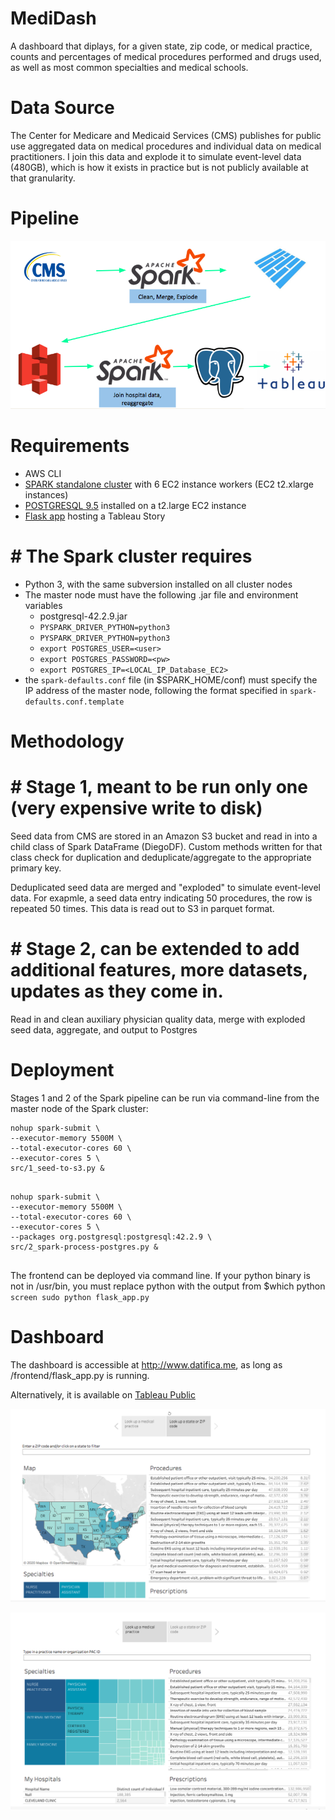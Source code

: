 # MediDash
A dashboard that diplays, for a given state, zip code, or medical practice, counts and percentages of medical procedures performed and drugs used, as well as most common specialties and medical schools.


# Data Source
 The Center for Medicare and Medicaid Services (CMS) publishes for public use aggregated data on medical procedures and individual data on medical practitioners. I join this data and explode it to simulate event-level data (480GB), which is how it exists in practice but is not publicly available at that granularity.

# Pipeline

 ![Pipeline](https://github.com/diego-astu/physician-specialties-and-procedures/blob/master/images/pipeline_overview.png)

# Requirements

* AWS CLI
* [SPARK standalone cluster](https://github.com/InsightDataScience/pegasus) with 6 EC2 instance workers (EC2 t2.xlarge instances)
* [POSTGRESQL 9.5](https://blog.insightdatascience.com/simply-install-postgresql-58c1e4ebf252) installed on a t2.large EC2 instance
* [Flask app](https://flask.palletsprojects.com/en/1.1.x/quickstart/) hosting a Tableau Story

# # The Spark cluster requires
* Python 3, with the same subversion installed on all cluster nodes
* The master node must have the following .jar file and environment variables
	* postgresql-42.2.9.jar
	* `PYSPARK_DRIVER_PYTHON=python3`
	* `PYSPARK_DRIVER_PYTHON=python3`
	* `export POSTGRES_USER=<user>`
	* `export POSTGRES_PASSWORD=<pw>`
	* `export POSTGRES_IP=<LOCAL_IP_Database_EC2>`
* the `spark-defaults.conf` file (in $SPARK_HOME/conf) must specify the IP address of the master node, following the format specified in `spark-defaults.conf.template`


# Methodology

# # Stage 1, meant to be run only one (very expensive write to disk)

Seed data from CMS are stored in an Amazon S3 bucket and read in into a child class of Spark DataFrame (DiegoDF). Custom methods written for that class check for duplication and deduplicate/aggregate to the appropriate primary key.

Deduplicated seed data are merged and "exploded" to simulate event-level data. For exapmle, a seed data entry indicating 50 procedures, the row is repeated 50 times. This data is read out to S3 in parquet format.

# # Stage 2, can be extended to add additional features, more datasets, updates as they come in.
Read in and clean auxiliary physician quality data, merge with exploded seed data, aggregate, and output to Postgres

# Deployment

Stages 1 and 2 of the Spark pipeline can be run via command-line from the master node of the Spark cluster:

	
~~~~
nohup spark-submit \
--executor-memory 5500M \
--total-executor-cores 60 \
--executor-cores 5 \
src/1_seed-to-s3.py &
	
~~~~


	
~~~~
nohup spark-submit \
--executor-memory 5500M \
--total-executor-cores 60 \
--executor-cores 5 \
--packages org.postgresql:postgresql:42.2.9 \
src/2_spark-process-postgres.py &
	
~~~~

The frontend can be deployed via command line. If your python binary is not in /usr/bin, you must replace python with the output from $which python
`screen sudo python flask_app.py`


# Dashboard
The dashboard is accessible at http://www.datifica.me, as long as /frontend/flask_app.py is running.

Alternatively, it is available on [Tableau Public](https://public.tableau.com/profile/diego.astudillo#!/vizhome/Practitioner_Dashboard/Story1)


![Landing Page](https://github.com/diego-astu/physician-specialties-and-procedures/blob/master/images/dashboard_statezip.png)

![Medical Practice Lookup](https://github.com/diego-astu/physician-specialties-and-procedures/blob/master/images/dashboard_practice.png)